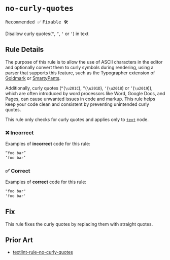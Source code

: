 # `no-curly-quotes`

<kbd>Recommended ✅</kbd> <kbd>Fixable 🛠️</kbd>

Disallow curly quotes(`“`, `”`, `‘` or `’`) in text

## Rule Details

The purpose of this rule is to allow the use of ASCII characters in the editor and optionally convert them to curly symbols during rendering, using a parser that supports this feature, such as the Typographer extension of [Goldmark](https://github.com/yuin/goldmark) or [SmartyPants](https://daringfireball.net/projects/smartypants/).

Additionally, curly quotes (`“`(`\u201C`), `”`(`\u201D`), `‘`(`\u2018`) or `’`(`\u2019`)), which are often introduced by word processors like Word, Google Docs, and Pages, can cause unwanted issues in code and markup. This rule helps keep your code clean and consistent by preventing unintended curly quotes.

This rule only checks for curly quotes and applies only to [`text`](https://github.com/syntax-tree/mdast?tab=readme-ov-file#text) node.
### ❌ Incorrect

Examples of **incorrect** code for this rule:

```md
“foo bar”
‘foo bar’
```

### ✅ Correct

Examples of **correct** code for this rule:

```md
"foo bar"
'foo bar'
```

## Fix

This rule fixes the curly quotes by replacing them with straight quotes.

## Prior Art

- [textlint-rule-no-curly-quotes](https://github.com/aborazmeh/textlint-rule-no-curly-quotes)
